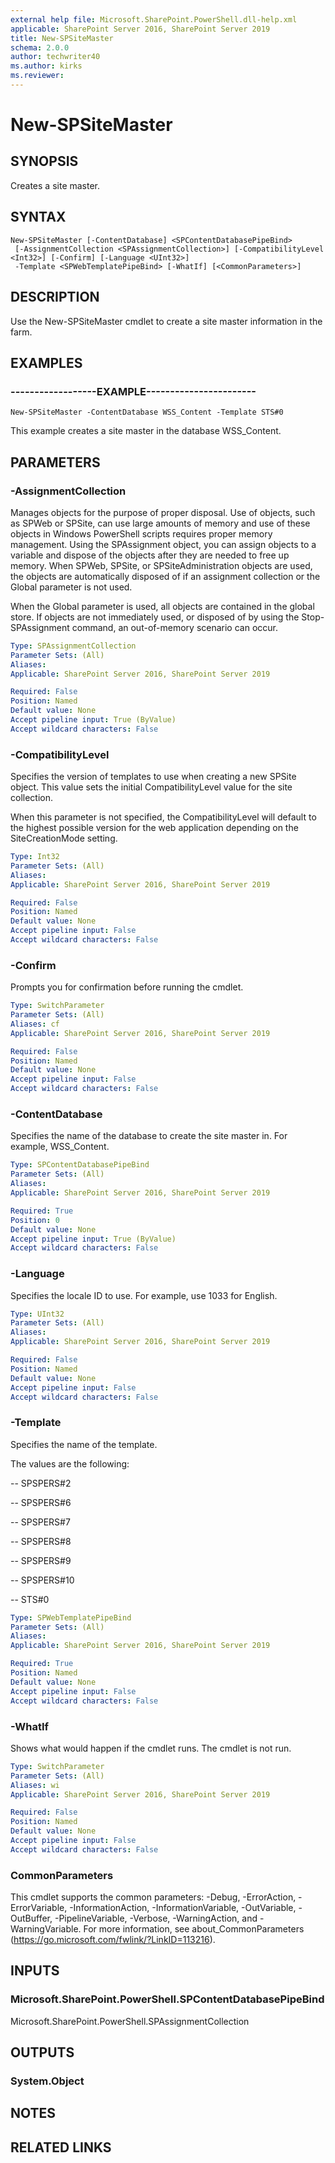 ```yaml
---
external help file: Microsoft.SharePoint.PowerShell.dll-help.xml
applicable: SharePoint Server 2016, SharePoint Server 2019
title: New-SPSiteMaster
schema: 2.0.0
author: techwriter40
ms.author: kirks
ms.reviewer: 
---
```


# New-SPSiteMaster

## SYNOPSIS
Creates a site master.


## SYNTAX

```
New-SPSiteMaster [-ContentDatabase] <SPContentDatabasePipeBind>
 [-AssignmentCollection <SPAssignmentCollection>] [-CompatibilityLevel <Int32>] [-Confirm] [-Language <UInt32>]
 -Template <SPWebTemplatePipeBind> [-WhatIf] [<CommonParameters>]
```

## DESCRIPTION
Use the New-SPSiteMaster cmdlet to create a site master information in the farm.


## EXAMPLES

### ------------------EXAMPLE-----------------------
```
New-SPSiteMaster -ContentDatabase WSS_Content -Template STS#0
```

This example creates a site master in the database WSS_Content.


## PARAMETERS

### -AssignmentCollection
Manages objects for the purpose of proper disposal. Use of objects, such as SPWeb or SPSite, can use large amounts of memory and use of these objects in Windows PowerShell scripts requires proper memory management. Using the SPAssignment object, you can assign objects to a variable and dispose of the objects after they are needed to free up memory. When SPWeb, SPSite, or SPSiteAdministration objects are used, the objects are automatically disposed of if an assignment collection or the Global parameter is not used.

When the Global parameter is used, all objects are contained in the global store. If objects are not immediately used, or disposed of by using the Stop-SPAssignment command, an out-of-memory scenario can occur.

```yaml
Type: SPAssignmentCollection
Parameter Sets: (All)
Aliases: 
Applicable: SharePoint Server 2016, SharePoint Server 2019

Required: False
Position: Named
Default value: None
Accept pipeline input: True (ByValue)
Accept wildcard characters: False
```

### -CompatibilityLevel
Specifies the version of templates to use when creating a new SPSite object. This value sets the initial CompatibilityLevel value for the site collection.

When this parameter is not specified, the CompatibilityLevel will default to the highest possible version for the web application depending on the SiteCreationMode setting.

```yaml
Type: Int32
Parameter Sets: (All)
Aliases: 
Applicable: SharePoint Server 2016, SharePoint Server 2019

Required: False
Position: Named
Default value: None
Accept pipeline input: False
Accept wildcard characters: False
```

### -Confirm
Prompts you for confirmation before running the cmdlet.

```yaml
Type: SwitchParameter
Parameter Sets: (All)
Aliases: cf
Applicable: SharePoint Server 2016, SharePoint Server 2019

Required: False
Position: Named
Default value: None
Accept pipeline input: False
Accept wildcard characters: False
```

### -ContentDatabase
Specifies the name of the database to create the site master in. For example, WSS_Content.

```yaml
Type: SPContentDatabasePipeBind
Parameter Sets: (All)
Aliases: 
Applicable: SharePoint Server 2016, SharePoint Server 2019

Required: True
Position: 0
Default value: None
Accept pipeline input: True (ByValue)
Accept wildcard characters: False
```

### -Language
Specifies the locale ID to use. For example, use 1033 for English.

```yaml
Type: UInt32
Parameter Sets: (All)
Aliases: 
Applicable: SharePoint Server 2016, SharePoint Server 2019

Required: False
Position: Named
Default value: None
Accept pipeline input: False
Accept wildcard characters: False
```

### -Template
Specifies the name of the template.

The values are the following:

-- SPSPERS#2

-- SPSPERS#6

-- SPSPERS#7

-- SPSPERS#8

-- SPSPERS#9

-- SPSPERS#10

-- STS#0

```yaml
Type: SPWebTemplatePipeBind
Parameter Sets: (All)
Aliases: 
Applicable: SharePoint Server 2016, SharePoint Server 2019

Required: True
Position: Named
Default value: None
Accept pipeline input: False
Accept wildcard characters: False
```

### -WhatIf
Shows what would happen if the cmdlet runs.
The cmdlet is not run.

```yaml
Type: SwitchParameter
Parameter Sets: (All)
Aliases: wi
Applicable: SharePoint Server 2016, SharePoint Server 2019

Required: False
Position: Named
Default value: None
Accept pipeline input: False
Accept wildcard characters: False
```

### CommonParameters
This cmdlet supports the common parameters: -Debug, -ErrorAction, -ErrorVariable, -InformationAction, -InformationVariable, -OutVariable, -OutBuffer, -PipelineVariable, -Verbose, -WarningAction, and -WarningVariable. For more information, see about_CommonParameters (https://go.microsoft.com/fwlink/?LinkID=113216).

## INPUTS

### Microsoft.SharePoint.PowerShell.SPContentDatabasePipeBind
Microsoft.SharePoint.PowerShell.SPAssignmentCollection

## OUTPUTS

### System.Object

## NOTES

## RELATED LINKS
